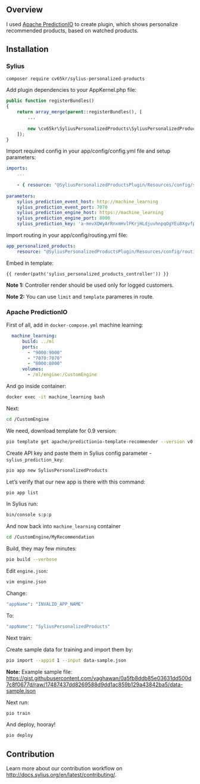 ## Overview

I used [Apache PredictionIO](http://predictionio.apache.org/index.html) to create plugin, which shows personalize recommended products, based on watched products.

## Installation 

### Sylius

```bash
composer require cv65kr/sylius-personalized-products
```

Add plugin dependencies to your AppKernel.php file:
```php
public function registerBundles()
{
    return array_merge(parent::registerBundles(), [
        ...
        
        new \cv65kr\SyliusPersonalizedProducts\SyliusPersonalizedProductsPlugin(),
    ]);
}
```

Import required config in your app/config/config.yml file and setup parameters:
```yaml
imports:
    ...
    
    - { resource: "@SyliusPersonalizedProductsPlugin/Resources/config/services.yml" }
    
parameters:
    sylius_prediction_event_host: http://machine_learning
    sylius_prediction_event_port: 7070
    sylius_prediction_engine_host: https://machine_learning
    sylius_prediction_engine_port: 8000
    sylius_prediction_key: 'a-mevXQWyArRnxmHvlFKrjHLdjuvhnpqOgYEu8XgvfpLW0RTuPl_wUUQo3ZWQa5F'
```

Import routing in your app/config/routing.yml file:
```yaml
app_personalized_products:
    resource: "@SyliusPersonalizedProductsPlugin/Resources/config/routing.yml"
```

Embed in template:
```twig
{{ render(path('sylius_personalized_products_controller')) }}
```

**Note 1:** Controller render should be used only for logged customers.

**Note 2:** You can use `limit` and `template` parameres in route.


### Apache PredictionIO

First of all, add in `docker-compose.yml` machine learning:
```yaml
  machine_learning:
      build: ../ml
      ports:
        - "9000:9000"
        - "7070:7070"
        - "8000:8000"
      volumes:
        - /ml/engine:/CustomEngine
``` 

And go inside container:
```bash
docker exec -it machine_learning bash
```

Next:
```bash
cd /CustomEngine
```

We need, download template for 0.9 version:
```bash
pio template get apache/predictionio-template-recommender --version v0.3.2 MyRecommendation
```

Create API key and paste them in Sylius config parameter - `sylius_prediction_key`:
```bash
pio app new SyliusPersonalizedProducts
```

Let’s verify that our new app is there with this command:
```bash
pio app list
```

In Sylius run:
```bash
bin/console s:p:p
```

And now back into `machine_learning` container
```bash
cd /CustomEngine/MyRecommendation
```

Build, they may few minutes:
```bash
pio build --verbose
```

Edit `engine.json`:
```bash
vim engine.json
```

Change:
```bash
"appName": "INVALID_APP_NAME"
```

To:
```bash
"appName": "SyliusPersonalizedProducts"
```

Next train:

Create sample data for training and import them by:
```bash
pio import --appid 1 --input data-sample.json
```

**Note:** Example sample file: https://gist.githubusercontent.com/vaghawan/0a5fb8ddb85e03631dd500d7c8f0677d/raw/17487437dd8269588d9dd1ac859b129a43842ba5/data-sample.json

Next run:
```bash
pio train
```

And deploy, hooray!
```bash
pio deploy
```

## Contribution

Learn more about our contribution workflow on http://docs.sylius.org/en/latest/contributing/.